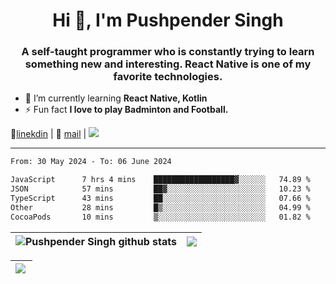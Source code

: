 <h1 align="center">Hi 👋, I'm Pushpender Singh</h1>
<h3 align="center">A self-taught programmer who is constantly trying to learn something new and interesting. React Native is one of my favorite technologies.</h3>

- 🌱 I’m currently learning **React Native, Kotlin**
- ⚡ Fun fact **I love to play Badminton and Football.**

👔[linekdin](https://www.linkedin.com/in/pushpender-singh-240061202/) | 📧 [mail](mailto:pushpendersingh694@gmail.com) | 
<a href="https://github.com/pushpender-singh-ap/pushpender-singh-ap">
    <img src="https://komarev.com/ghpvc/?username=pushpender-singh-ap&style=for-the-badge">
</a>


---

<!--START_SECTION:waka-->

```txt
From: 30 May 2024 - To: 06 June 2024

JavaScript      7 hrs 4 mins    ██████████████████▓░░░░░░   74.89 %
JSON            57 mins         ██▓░░░░░░░░░░░░░░░░░░░░░░   10.23 %
TypeScript      43 mins         ██░░░░░░░░░░░░░░░░░░░░░░░   07.66 %
Other           28 mins         █▒░░░░░░░░░░░░░░░░░░░░░░░   04.99 %
CocoaPods       10 mins         ▒░░░░░░░░░░░░░░░░░░░░░░░░   01.82 %
```

<!--END_SECTION:waka-->


| <a><img align="center" src="https://github-readme-stats-iota-ecru-15.vercel.app/api?username=pushpender-singh-ap&show_icons=true&include_all_commits=true&theme=buefy&hide_border=true" alt="Pushpender Singh github stats" /></a> | <a><img align="center" src="https://github-readme-stats-iota-ecru-15.vercel.app/api/top-langs/?username=pushpender-singh-ap&layout=compact&theme=buefy&hide_border=true" /></a> |
| ------------- | ------------- |

| <a> <img align="left" src="https://github-readme-streak-stats.herokuapp.com/?user=pushpender-singh-ap" /></br> </a> |
| ------------- |
